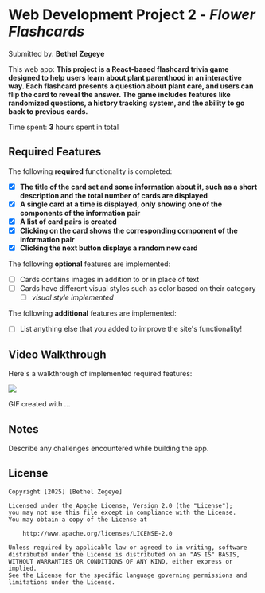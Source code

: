 # Web Development Project 2 - *Flower Flashcards*

Submitted by: **Bethel Zegeye**

This web app: **This project is a React-based flashcard trivia game designed to help users learn about plant parenthood in an interactive way. Each flashcard presents a question about plant care, and users can flip the card to reveal the answer. The game includes features like randomized questions, a history tracking system, and the ability to go back to previous cards.**

Time spent: **3** hours spent in total

## Required Features

The following **required** functionality is completed:

- [X] **The title of the card set and some information about it, such as a short description and the total number of cards are displayed**
- [X] **A single card at a time is displayed, only showing one of the components of the information pair**
- [X] **A list of card pairs is created**
- [X] **Clicking on the card shows the corresponding component of the information pair**
- [X] **Clicking the next button displays a random new card**

The following **optional** features are implemented:

- [ ] Cards contains images in addition to or in place of text
- [ ] Cards have different visual styles such as color based on their category
  - [ ] *visual style implemented*

The following **additional** features are implemented:

* [ ] List anything else that you added to improve the site's functionality!

## Video Walkthrough

Here's a walkthrough of implemented required features:

<img src='https://media-hosting.imagekit.io//7b04e5b8ded24826/bandicam%202025-03-10%2001-15-34-597.gif?Expires=1836195765&Key-Pair-Id=K2ZIVPTIP2VGHC&Signature=W9EDhLssWCsqp7pWsZIThLr1fLmF9b~8KdEiMCLHrG5Dab-a2jZWEw9GrAiriM-ds2~EUBVIbT48vgSDqAT7xzzRETXIm3khxAEvwxZibq4xWRbJjb30vx5ikVK8c3bJYtfgddWiA0I4V5OGR7dQmqKZjYwhqtL7p~LB3H-ZW9boWVN0223CZ~iW92lv8Il8h8oRYfTerCxUxSJq0y442RkugmZd35cankvsuw~dhB7aERlqg9pmbi~iQgKEBQI~kAjTsnsE9IfzLHx2CX4I8iRK3BCPPSmZvVjKjBAZSQhvsOxp7TLQcYwZ0xk7gEOTln0eexR~vDU2hx5t7CJB7w__' />

<!-- Replace this with whatever GIF tool you used! -->
GIF created with ...  
<!-- Recommended tools:
[Kap](https://getkap.co/) for macOS
[ScreenToGif](https://www.screentogif.com/) for Windows
[peek](https://github.com/phw/peek) for Linux. -->

## Notes

Describe any challenges encountered while building the app.

## License

    Copyright [2025] [Bethel Zegeye]

    Licensed under the Apache License, Version 2.0 (the "License");
    you may not use this file except in compliance with the License.
    You may obtain a copy of the License at

        http://www.apache.org/licenses/LICENSE-2.0

    Unless required by applicable law or agreed to in writing, software
    distributed under the License is distributed on an "AS IS" BASIS,
    WITHOUT WARRANTIES OR CONDITIONS OF ANY KIND, either express or implied.
    See the License for the specific language governing permissions and
    limitations under the License.
